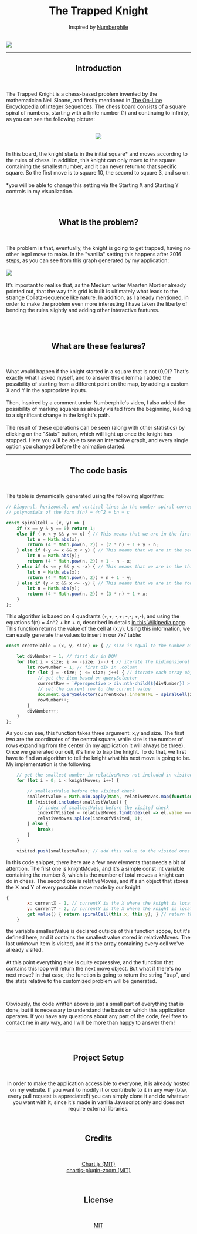 <h1 align="center"> The Trapped Knight </h1>
<p align="center"> Inspired by <a href="https://www.youtube.com/watch?v=RGQe8waGJ4w"> Numberphile</a> </p><br>
<img src="assets/readme/intro-pic.gif">
<hr>
<h2 align="center">Introduction</h2><br>
<p> The Trapped Knight is a chess-based problem invented by the mathematician Neil Sloane, and firstly mentioned in <a href="https://oeis.org/A316667"> The On-Line Encyclopedia of Integer Sequences</a>. The chess board consists of a square spiral of numbers, starting with a finite number (1) and continuing to infinity, as you can see the following picture:<br><br>
<p align="center"><img src="assets/readme/square_spiral.png"></p><br>
In this board, the knight starts in the initial square* and moves according to the rules of chess. In addition, this knight can only move to the square containing the smallest number, and it can never return to that specific square. So the first move is to square 10, the second to square 3, and so on.<br><br>
*you will be able to change this setting via the Starting X and Starting Y controls in my visualization.
<br><br><br>
<h2 align="center"> What is the problem? </h2><br>
<p>The problem is that, eventually, the knight is going to get trapped, having no other legal move to make. In the "vanilla" setting this happens after 2016 steps, as you can see from this graph generated by my application:<br><br>
<img src="assets/readme/vanilla-stats.gif"><br><br>
It’s important to realise that, as the Medium writer Maarten Mortier already pointed out, that the way this grid is built is ultimately what leads to the strange <a src="https://en.wikipedia.org/wiki/Collatz_conjecture">Collatz-sequence</a> like nature. In addition, as I already mentioned, in order to make the problem even more interesting I have taken the liberty of bending the rules slightly and adding other interactive features.
</p>
<br><br>
<h2 align="center"> What are these features? </h2><br>
<p>What would happen if the knight started in a square that is not (0,0)? That's exactly what I asked myself, and to answer this dilemma I added the possibility of starting from a different point on the map, by adding a custom X and Y in the appropriate inputs.<br><br>Then, inspired by a comment under Numberphile's video, I also added the possibility of marking squares as already visited from the beginning, leading to a significant change in the knight's path.<br><br>The result of these operations can be seen (along with other statistics) by clicking on the "Stats" button, which will light up once the knight has stopped. Here you will be able to see an interactive graph, and every single option you changed before the animation started.
</p><hr>
<h2 align="center"> The code basis </h2><br>
<p>The table is dynamically generated using the following algorithm:</p>

```javascript
// Diagonal, horizontal, and vertical lines in the number spiral correspond to
// polynomials of the form f(n) = 4n^2 + bn + c

const spiralCell = (x, y) => {
    if (x == y & y == 0) return 1;
    else if (-x < y && y <= x) { // This means that we are in the first quadrant
        let n = Math.abs(x);
        return (4 * Math.pow(n, 2)) - (2 * n) + 1 + y - n;
    } else if (-y <= x && x < y) { // This means that we are in the second quadrant
        let n = Math.abs(y);
        return (4 * Math.pow(n, 2)) + 1 - n - x;
    } else if (x <= y && y < -x) { // This means that we are in the third quadrant
        let n = Math.abs(x);
        return (4 * Math.pow(n, 2)) + n + 1 - y;
    } else if (y < x && x <= -y) { // This means that we are in the fourth quadrant
        let n = Math.abs(y);
        return (4 * Math.pow(n, 2)) + (3 * n) + 1 + x;
    }
};
```
<p> This algorithm is based on 4 quadrants (+,+; -,+; -,-; +,-), and using the equations f(n) = 4n^2 + bn + c, described in details <a href="https://en.wikipedia.org/wiki/Ulam_spiral#Explanation"> in this Wikipedia page</a>. This function returns the value of the cell at (x,y). Using this information, we can easily generate the values to insert in our 7x7 table:</p>

```javascript
const createTable = (x, y, size) => { // size is equal to the number of rows in each direction

    let divNumber = 1; // first div in DOM
    for (let i = size; i >= -size; i--) { // iterate the bidimensional array from +n to -n
        let rowNumber = 1; // first div in .column
        for (let j = -size; j <= size; j++) { // iterate each array object from +n to -n
            // get the item based on querySelector
            currentRow = `#perspective > div:nth-child(${divNumber}) > div:nth-child(${rowNumber})`;
            // set the current row to the correct value
            document.querySelector(currentRow).innerHTML = spiralCell(x + j, y + i); 
            rowNumber++;
        }
        divNumber++;
    }
};
```
<p>As you can see, this function takes three argument: x,y and size. The first two are the coordinates of the central square, while size is the number of rows expanding from the center (in my application it will always be three). Once we generated our cell, it's time to trap the knight. To do that, we first have to find an algorithm to tell the knight what his next move is going to be. My implementation is the following:</p>

```javascript
    // get the smallest number in relativeMoves not included in visited
    for (let i = 0; i < knightMoves; i++) { 

        // smallestValue before the visited check
        smallestValue = Math.min.apply(Math, relativeMoves.map(function (o) { return o.value; })); 
        if (visited.includes(smallestValue)) {
            // index of smallestValue before the visited check
            indexOfVisited = relativeMoves.findIndex(el => el.value === smallestValue); 
            relativeMoves.splice(indexOfVisited, 1);
        } else {
            break;
        }
    }

    visited.push(smallestValue); // add this value to the visited ones
```

<p> In this code snippet, there here are a few new elements that needs a bit of attention. The first one is knightMoves, and it's a simple const int variable containing the number 8, which is the number of total moves a knight can do in chess. The second one is relativeMoves, and it's an object that stores the X and Y of every possible move made by our knight:</p>

```javascript
{
        x: currentX - 1, // currentX is the X where the knight is located
        y: currentY - 2, // currentY is the X where the knight is located
        get value() { return spiralCell(this.x, this.y); } // return the value contained inside the cell
    }
```
<p>the variable smallestValue is declared outside of this function scope, but it's defined here, and it contains the smallest value stored in relativeMoves. The last unknown item is visited, and it's the array containing every cell we've already visited.<br><br>At this point everything else is quite expressive, and the function that contains this loop will return the next move object. But what if there's no next move? In that case, the function is going to return the string "trap", and the stats relative to the customized problem will be generated.</p><br>

<hp align="center">Obviously, the code written above is just a small part of everything that is done, but it is necessary to understand the basis on which this application operates. If you have any questions about any part of the code, feel free to contact me in any way, and I will be more than happy to answer them!</hp><br>
<hr><br>
<h2 align="center"> Project Setup </h2><br>
<p align="center"> In order to make the application accessible to everyone, it is already hosted on my website. If you want to modify it or contribute to it in any way (btw, every pull request is appreciated!) you can simply clone it and do whatever you want with it, since it's made in vanilla Javascript only and does not require external libraries.</p><br>
<h2 align="center"> Credits </h2><br>
<p align="center"><a href="https://github.com/chartjs/Chart.js"> Chart.js (MIT)</a><br>
<a href="https://github.com/chartjs/chartjs-plugin-zoom"> chartjs-plugin-zoom (MIT)</a></p><br>
<h2 align="center"> License </h2><br>

<p align="center">
<a href="https://choosealicense.com/licenses/mit/"> MIT</a>
</p>
